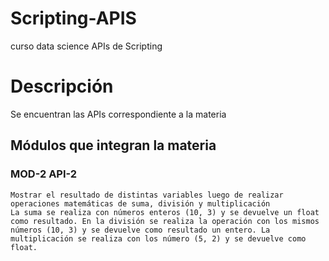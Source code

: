 # Scripting-APIS
curso data science APIs de Scripting

# Descripción

Se encuentran las APIs correspondiente a la materia

## Módulos que integran la materia

### MOD-2 API-2
    Mostrar el resultado de distintas variables luego de realizar operaciones matemáticas de suma, división y multiplicación
    La suma se realiza con números enteros (10, 3) y se devuelve un float como resultado. En la división se realiza la operación con los mismos números (10, 3) y se devuelve como resultado un entero. La multiplicación se realiza con los número (5, 2) y se devuelve como float.